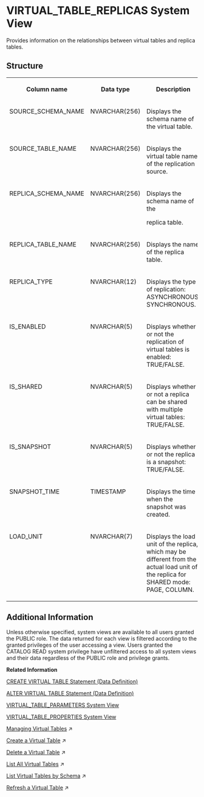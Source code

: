 <!-- loioce3d19fc0df84880a57ea94fcee9b71a -->

# VIRTUAL\_TABLE\_REPLICAS System View

Provides information on the relationships between virtual tables and replica tables.



<a name="loioce3d19fc0df84880a57ea94fcee9b71a___v_i_r_t_u_a_l__t_a_b_l_e_s_1struct_VIRTUAL_TABLES"/>

## Structure


<table>
<tr>
<th valign="top">

Column name

</th>
<th valign="top">

Data type

</th>
<th valign="top">

Description

</th>
</tr>
<tr>
<td valign="top">

SOURCE\_SCHEMA\_NAME

</td>
<td valign="top">

NVARCHAR\(256\)

</td>
<td valign="top">

Displays the schema name of the virtual table.

</td>
</tr>
<tr>
<td valign="top">

SOURCE\_TABLE\_NAME

</td>
<td valign="top">

NVARCHAR\(256\)

</td>
<td valign="top">

Displays the virtual table name of the replication source.

</td>
</tr>
<tr>
<td valign="top">

REPLICA\_SCHEMA\_NAME

</td>
<td valign="top">

NVARCHAR\(256\)

</td>
<td valign="top">

Displays the schema name of the

replica table.

</td>
</tr>
<tr>
<td valign="top">

REPLICA\_TABLE\_NAME

</td>
<td valign="top">

NVARCHAR\(256\)

</td>
<td valign="top">

Displays the name of the replica table.

</td>
</tr>
<tr>
<td valign="top">

REPLICA\_TYPE

</td>
<td valign="top">

NVARCHAR\(12\)

</td>
<td valign="top">

Displays the type of replication: ASYNCHRONOUS, SYNCHRONOUS.

</td>
</tr>
<tr>
<td valign="top">

IS\_ENABLED

</td>
<td valign="top">

NVARCHAR\(5\)

</td>
<td valign="top">

Displays whether or not the replication of virtual tables is enabled: TRUE/FALSE.

</td>
</tr>
<tr>
<td valign="top">

IS\_SHARED

</td>
<td valign="top">

NVARCHAR\(5\)

</td>
<td valign="top">

Displays whether or not a replica can be shared with multiple virtual tables: TRUE/FALSE.

</td>
</tr>
<tr>
<td valign="top">

IS\_SNAPSHOT

</td>
<td valign="top">

NVARCHAR\(5\)

</td>
<td valign="top">

Displays whether or not the replica is a snapshot: TRUE/FALSE.

</td>
</tr>
<tr>
<td valign="top">

SNAPSHOT\_TIME

</td>
<td valign="top">

TIMESTAMP

</td>
<td valign="top">

Displays the time when the snapshot was created.

</td>
</tr>
<tr>
<td valign="top">

LOAD\_UNIT

</td>
<td valign="top">

NVARCHAR\(7\)

</td>
<td valign="top">

Displays the load unit of the replica, which may be different from the actual load unit of the replica for SHARED mode: PAGE, COLUMN.

</td>
</tr>
</table>



<a name="loioce3d19fc0df84880a57ea94fcee9b71a__section_hzh_3b1_fzb"/>

## Additional Information

Unless otherwise specified, system views are available to all users granted the PUBLIC role. The data returned for each view is filtered according to the granted privileges of the user accessing a view. Users granted the CATALOG READ system privilege have unfiltered access to all system views and their data regardless of the PUBLIC role and privilege grants.

**Related Information**  


[CREATE VIRTUAL TABLE Statement \(Data Definition\)](../../010-SQL-Reference/012-SQL-Statements/create-virtual-table-statement-data-definition-d2a0406.md "Creates a virtual table at a remote source.")

[ALTER VIRTUAL TABLE Statement \(Data Definition\)](../../010-SQL-Reference/012-SQL-Statements/alter-virtual-table-statement-data-definition-5182698.md "Modifies a virtual table's column properties, and lets you refresh the metadata of a virtual table.")

[VIRTUAL\_TABLE\_PARAMETERS System View](virtual-table-parameters-system-view-95054e1.md "Provides a list of parameters of the virtual tables that refer to column views in a remote SAP HANA database.")

[VIRTUAL\_TABLE\_PROPERTIES System View](virtual-table-properties-system-view-88396eb.md "Provides the properties set on virtual tables.")

[Managing Virtual Tables](https://help.sap.com/viewer/477aa413a36c4a95878460696fcc8896/2023_4_QRC/en-US/d16e86e414b54cd0b6facd4f6a2e7e01.html "Virtual tables point to remote tables or views in a remote source. When SQL queries are executed on a virtual table, they access the remote data as if it were stored locally.") :arrow_upper_right:

[Create a Virtual Table](https://help.sap.com/viewer/477aa413a36c4a95878460696fcc8896/2023_4_QRC/en-US/4ef3f55395dc47a89462b77b56d71f7f.html "Create a virtual table from the remote object of a remote source.") :arrow_upper_right:

[Delete a Virtual Table](https://help.sap.com/viewer/477aa413a36c4a95878460696fcc8896/2023_4_QRC/en-US/ebcb10f2c2d44b3294dfb0cadd88c396.html "Delete an existing virtual table from your schema using the SAP HANA database explorer.") :arrow_upper_right:

[List All Virtual Tables](https://help.sap.com/viewer/477aa413a36c4a95878460696fcc8896/2023_4_QRC/en-US/f4badb298616428ba585f68d4c68daa1.html "Provides a list of all virtual tables you have privilege to.") :arrow_upper_right:

[List Virtual Tables by Schema](https://help.sap.com/viewer/477aa413a36c4a95878460696fcc8896/2023_4_QRC/en-US/682a0b4ee20349a0b36d3d940a6efaa0.html "Display the virtual tables of a remote source by schema using SQL syntax.") :arrow_upper_right:

[Refresh a Virtual Table](https://help.sap.com/viewer/477aa413a36c4a95878460696fcc8896/2023_4_QRC/en-US/14ea22d516634790a29c2e3676dcb9b1.html "Update a virtual table to reflect metadata changes in the corresponding remote source table using SQL syntax.") :arrow_upper_right:

